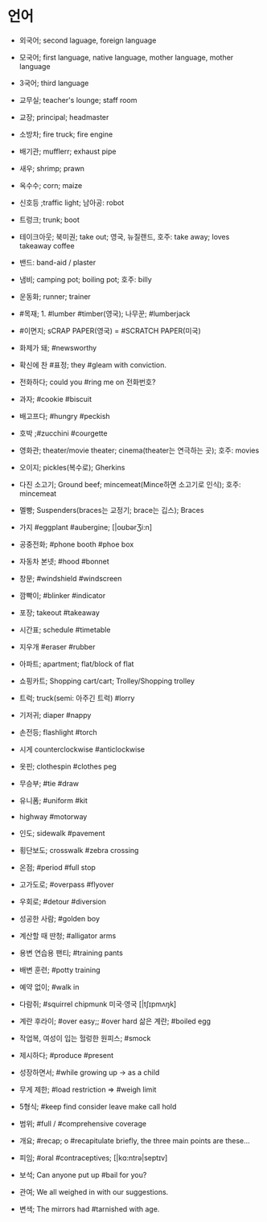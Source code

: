 # 언어
* 외국어; second laguage, foreign language
* 모국어; first language, native language, mother language, mother language
* 3국어; third language

* 교무실; teacher's lounge; staff room
* 교장; principal; headmaster
* 소방차; fire truck; fire engine
* 배기관; mufflerr; exhaust pipe
* 새우; shrimp; prawn
* 옥수수; corn; maize
* 신호등 ;traffic light; 남아공: robot
* 트렁크; trunk; boot
* 테이크아웃; 북미권; take out; 영국, 뉴질랜드, 호주: take away; loves takeaway coffee
* 밴드: band-aid / plaster
* 냄비; camping pot; boiling pot; 호주: billy
* 운동화; runner; trainer
* #목재; 1. #lumber #timber(영국); 나무꾼; #lumberjack
* #이면지; sCRAP PAPER(영국) = #SCRATCH PAPER(미국)
* 화제가 돼; #newsworthy
* 확신에 찬 #표정; they #gleam with conviction.
* 전화하다; could you #ring me on 전화번호?
* 과자; #cookie #biscuit
* 배고프다; #hungry #peckish
* 호박 ;#zucchini #courgette
* 영화관; theater/movie theater; cinema(theater는 연극하는 곳); 호주: movies
* 오이지; pickles(복수로); Gherkins
* 다진 소고기; Ground beef; mincemeat(Mince하면 소고기로 인식); 호주: mincemeat
* 멜빵; Suspenders(braces는 교정기; brace는 깁스); Braces
* 가지 #eggplant #aubergine;  [|oʊbərƷi:n]
* 공중전화; #phone booth #phoe box
* 자동차 본넷; #hood #bonnet
* 창문; #windshield #windscreen
* 깜빡이; #blinker #indicator
* 포장; takeout #takeaway
* 시간표; schedule #timetable
* 지우개 #eraser #rubber
* 아파트; apartment; flat/block of flat
* 쇼핑카트; Shopping cart/cart; Trolley/Shopping trolley
* 트럭; truck(semi: 아주긴 트럭) #lorry
* 기저귀; diaper #nappy
* 손전등; flashlight #torch
* 시게 counterclockwise #anticlockwise
* 옷핀; clothespin #clothes peg
* 무승부; #tie #draw
* 유니폼; #uniform #kit
* highway #motorway
* 인도; sidewalk #pavement
* 횡단보도; crosswalk #zebra crossing
* 온점; #period #full stop
* 고가도로; #overpass #flyover
* 우회로; #detour #diversion
* 성공한 사람; #golden boy
* 계산할 때 딴청; #alligator arms
* 용변 연습용 팬티; #training pants
* 배변 훈련; #potty training
* 예약 없이; #walk in
* 다람쥐; #squirrel chipmunk 미국·영국 [|tʃɪpmʌŋk] 
* 계란 후라이; #over easy;; #over hard  삶은 계란; #boiled egg
* 작업복, 여성이 입는 헐렁한 원피스; #smock
* 제시하다; #produce #present
* 성장하면서; #while growing up -> as a child
* 무게 제한; #load restriction => #weigh limit
* 5형식; #keep find consider leave make call hold
* 범위; #full / #comprehensive coverage
* 개요; #recap; o #recapitulate briefly, the three main points are these… 
* 피임; #oral #contraceptives; [|kɑ:ntrə|septɪv]
* 보석; Can anyone put up #bail for you?
* 관여; We all weighed in with our suggestions.
* 변색; The mirrors had #tarnished with age.

